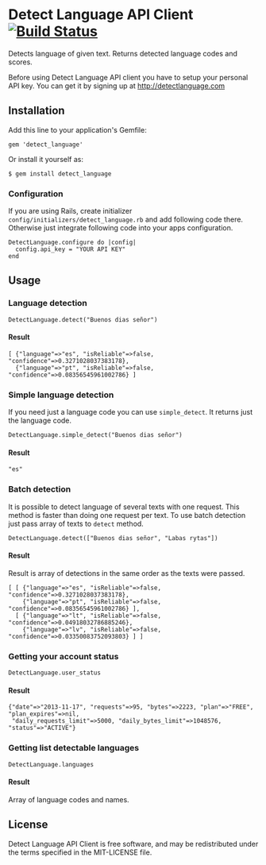 Detect Language API Client [![Build Status](https://secure.travis-ci.org/detectlanguage/detect_language.png)](http://travis-ci.org/detectlanguage/detect_language)
========

Detects language of given text. Returns detected language codes and scores.

Before using Detect Language API client you have to setup your personal API key.
You can get it by signing up at http://detectlanguage.com

## Installation

Add this line to your application's Gemfile:

    gem 'detect_language'

Or install it yourself as:

    $ gem install detect_language

### Configuration

If you are using Rails, create initializer `config/initializers/detect_language.rb` and add following code there.
Otherwise just integrate following code into your apps configuration.

    DetectLanguage.configure do |config|
      config.api_key = "YOUR API KEY"
    end

## Usage

### Language detection

    DetectLanguage.detect("Buenos dias señor")

#### Result

    [ {"language"=>"es", "isReliable"=>false, "confidence"=>0.3271028037383178},
      {"language"=>"pt", "isReliable"=>false, "confidence"=>0.08356545961002786} ]

### Simple language detection

If you need just a language code you can use `simple_detect`. It returns just the language code.

    DetectLanguage.simple_detect("Buenos dias señor")

#### Result

    "es"


### Batch detection

It is possible to detect language of several texts with one request.
This method is faster than doing one request per text.
To use batch detection just pass array of texts to `detect` method.

    DetectLanguage.detect(["Buenos dias señor", "Labas rytas"])

#### Result

Result is array of detections in the same order as the texts were passed.

    [ [ {"language"=>"es", "isReliable"=>false, "confidence"=>0.3271028037383178},
        {"language"=>"pt", "isReliable"=>false, "confidence"=>0.08356545961002786} ],
      [ {"language"=>"lt", "isReliable"=>false, "confidence"=>0.04918032786885246},
        {"language"=>"lv", "isReliable"=>false, "confidence"=>0.03350083752093803} ] ]

### Getting your account status

    DetectLanguage.user_status

#### Result

    {"date"=>"2013-11-17", "requests"=>95, "bytes"=>2223, "plan"=>"FREE", "plan_expires"=>nil,
     "daily_requests_limit"=>5000, "daily_bytes_limit"=>1048576, "status"=>"ACTIVE"}

### Getting list detectable languages

    DetectLanguage.languages

#### Result

Array of language codes and names.

## License

Detect Language API Client is free software, and may be redistributed under the terms specified in the MIT-LICENSE file.
